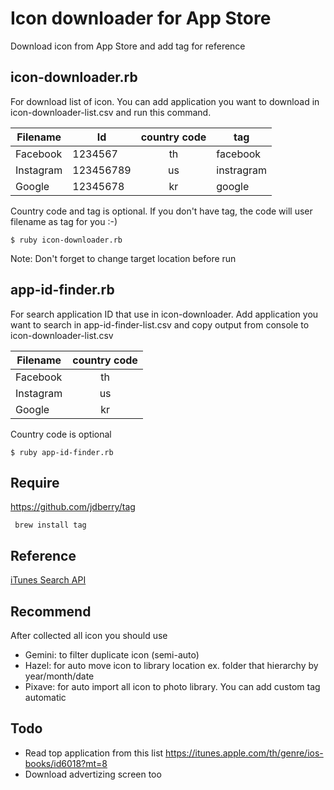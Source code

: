 # Icon downloader for App Store

Download icon from App Store and add tag for reference

## icon-downloader.rb

For download list of icon. You can add application you want to download in icon-downloader-list.csv and run this command.

| Filename      | Id         | country code | tag        |
| ------------- | ---------- |:------------:| ---------- |
| Facebook      | 1234567    | th           | facebook   |
| Instagram     | 123456789  | us           | instragram |
| Google        | 12345678   | kr           | google     |

Country code and tag is optional. If you don't have tag, the code will user filename as tag for you :-)

    $ ruby icon-downloader.rb

Note: Don't forget to change target location before run

## app-id-finder.rb

For search application ID that use in icon-downloader. Add application you want to search in app-id-finder-list.csv and copy output from console to icon-downloader-list.csv

| Filename      | country code |
| ------------- |:------------:| 
| Facebook      | th           |
| Instagram     | us           |
| Google        | kr           |

Country code is optional

    $ ruby app-id-finder.rb

## Require

https://github.com/jdberry/tag

     brew install tag

## Reference

[iTunes Search API](https://affiliate.itunes.apple.com/resources/documentation/itunes-store-web-service-search-api/)

## Recommend

After collected all icon you should use

* Gemini: to filter duplicate icon (semi-auto)
* Hazel: for auto move icon to library location ex. folder that hierarchy by year/month/date
* Pixave: for auto import all icon to photo library. You can add custom tag automatic

## Todo

* Read top application from this list https://itunes.apple.com/th/genre/ios-books/id6018?mt=8
* Download advertizing screen too